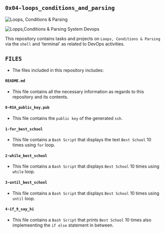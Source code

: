 ## `0x04-loops_conditions_and_parsing`

![Loops, Conditions & Parsing](https://media.geeksforgeeks.org/wp-content/uploads/20190726164056/Capture55555.jpg)

![Lopps,Conditions & Parsing System Devops](https://miro.medium.com/max/900/1*5WnS9BpXWButA9eNFWorXw.jpeg)

This repository contains tasks and projects on `Loops, Conditions & Parsing` via the `shell` and 'terminal' as related to DevOps activities.

## `FILES`
  - The files included in this repository includes:

#### `README.md`
  - This file contains all the necessary information as regards to this repository and its contents.

#### `0-RSA_public_key.pub`
  - This file contains the `public key` of the generated `ssh`.

#### `1-for_best_school`
  - This file contains a `Bash Script` that displays the text `Best School` 10 times using `for` loop.

#### `2-while_best_school`
  - This file contains a `Bash Script` that displays `Best School` 10 times using `while` loop.

#### `3-until_best_school`
  - This file contains 	a `Bash Script` that displays `Best School` 10 times using `until` loop.
#### `4-if_9_say_hi`
  - This file contains a `Bash Script` that prints `Best School` 10 times also implemeenting the `if else` statement in between.
